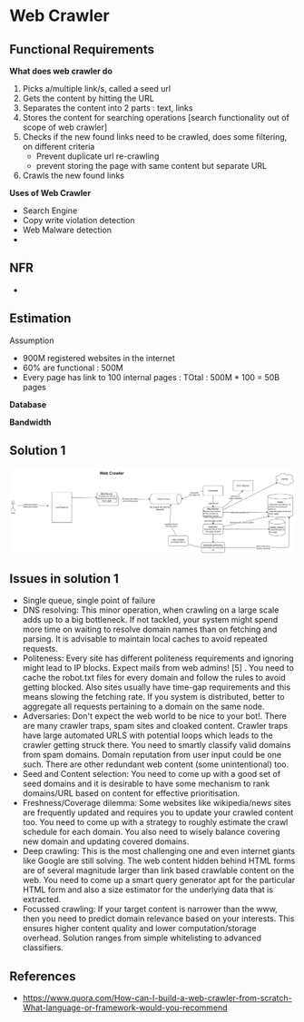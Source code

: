 # Web Crawler

## Functional Requirements
**What does web crawler do**
1) Picks a/multiple link/s, called a seed url
2) Gets the content by hitting the URL
3) Separates the content into 2 parts : text, links
4) Stores the content for searching operations [search functionality out of scope of web crawler]
5) Checks if the new found links need to be crawled, does some filtering, on different criteria
	- Prevent duplicate url re-crawling
	- prevent storing the page with same content but separate URL
6) Crawls the new found links

**Uses of Web Crawler**
- Search Engine
- Copy write violation detection
- Web Malware detection
- 

## NFR
- 

## Estimation
Assumption
- 900M registered websites in the internet
- 60% are functional : 500M
- Every page has link to 100 internal pages : TOtal : 500M * 100 = 50B pages

**Database**

**Bandwidth**

## Solution 1

![Solution1](https://github.com/himkak/notes/blob/master/SystemDesign/WebCrawler/webCrawler_sol1.jpg)

## Issues in solution 1
- Single queue, single point of failure
- DNS resolving: This minor operation, when crawling on a large scale adds up to a big bottleneck. If not tackled, your system might spend more time on waiting to resolve domain names than on fetching and parsing. It is advisable to maintain local caches to avoid repeated requests.
- Politeness: Every site has different politeness requirements and ignoring might lead to IP blocks. Expect mails from web admins! [5] . You need to cache the robot.txt files for every domain and follow the rules to avoid getting blocked. Also sites usually have time-gap requirements and this means slowing the fetching rate. If you system is distributed, better to aggregate all requests pertaining to a domain on the same node.
- Adversaries: Don't expect the web world to be nice to your bot!. There are many crawler traps, spam sites and cloaked content. Crawler traps have large automated URLS with potential loops which leads to the crawler getting struck there. You need to smartly classify valid domains from spam domains. Domain reputation from user input could be one such. There are other redundant web content (some unintentional) too.
- Seed and Content selection: You need to come up with a good set of seed domains and it is desirable to have some mechanism to rank domains/URL based on content for effective prioritisation.
- Freshness/Coverage dilemma: Some websites like wikipedia/news sites are frequently updated and requires you to update your crawled content too. You need to come up with a strategy to roughly estimate the crawl schedule for each domain. You also need to wisely balance covering new domain and updating covered domains.
- Deep crawling: This is the most challenging one and even internet giants like Google are still solving. The web content hidden behind HTML forms are of several magnitude larger than link based crawlable content on the web. You need to come up a smart query generator apt for the particular HTML form and also a size estimator for the underlying data that is extracted.
- Focussed crawling: If your target content is narrower than the www, then you need to predict domain relevance based on your interests. This ensures higher content quality and lower computation/storage overhead. Solution ranges from simple whitelisting to advanced classifiers.


## References
- https://www.quora.com/How-can-I-build-a-web-crawler-from-scratch-What-language-or-framework-would-you-recommend
